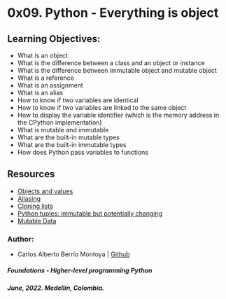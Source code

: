 # 0x09. Python - Everything is object

## Learning Objectives:
* What is an object
* What is the difference between a class and an object or instance
* What is the difference between immutable object and mutable object
* What is a reference
* What is an assignment
* What is an alias
* How to know if two variables are identical
* How to know if two variables are linked to the same object
* How to display the variable identifier (which is the memory address in the CPython implementation)
* What is mutable and immutable
* What are the built-in mutable types
* What are the built-in immutable types
* How does Python pass variables to functions

## Resources
* [Objects and values](http://www.openbookproject.net/thinkcs/python/english2e/ch09.html#objects-and-values)
* [Aliasing](http://www.openbookproject.net/thinkcs/python/english2e/ch09.html#aliasing)
* [Cloning lists](http://www.openbookproject.net/thinkcs/python/english2e/ch09.html#cloning-lists)
* [Python tuples: immutable but potentially changing](http://radar.oreilly.com/2014/10/python-tuples-immutable-but-potentially-changing.html)
* [Mutable Data](http://composingprograms.com/pages/24-mutable-data.html#sequence-objects)
### Author:
* Carlos Alberto Berrío Montoya | [Github](https://github.com/carlosberrio)

##### Foundations - Higher-level programming  Python
##### June, 2022. Medellín, Colombia.

